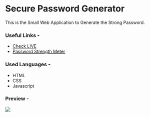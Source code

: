 # Secure Password Generator

This is the Small Web Application to Generate the Strong Password.

### Useful Links - 
- [Check LIVE](https://pass-gen-seven.vercel.app/)
- [Password Strength Meter](https://www.my1login.com/resources/password-strength-test/)

### Used Languages - 
 - HTML
 - CSS
 - Javascript

### Preview -
<img src="https://media.giphy.com/media/UsKp8SL5l4bSmdt2JM/giphy.gif"/>
